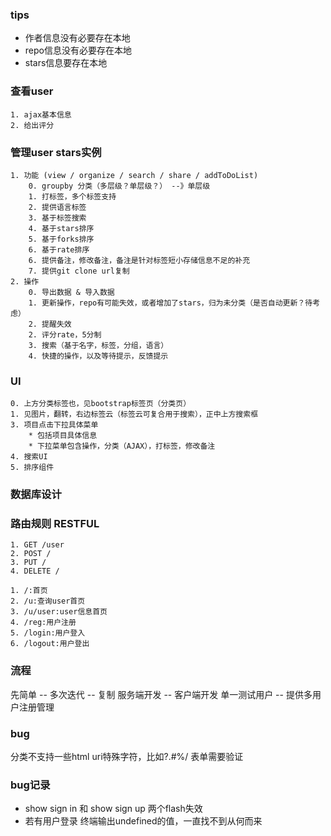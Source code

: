 ### tips

* 作者信息没有必要存在本地
* repo信息没有必要存在本地
* stars信息要存在本地

### 查看user
	1. ajax基本信息
	2. 给出评分

### 管理user stars实例
	1. 功能 (view / organize / search / share / addToDoList)
		0. groupby 分类（多层级？单层级？） --》单层级
		1. 打标签，多个标签支持
		2. 提供语言标签
		3. 基于标签搜索
		4. 基于stars排序
		5. 基于forks排序
		6. 基于rate排序
		6. 提供备注，修改备注，备注是针对标签短小存储信息不足的补充
		7. 提供git clone url复制
	2. 操作
		0. 导出数据 & 导入数据
		1. 更新操作，repo有可能失效，或者增加了stars，归为未分类（是否自动更新？待考虑）
		2. 提醒失效
		2. 评分rate，5分制
		3. 搜索（基于名字，标签，分组，语言）
		4. 快捷的操作，以及等待提示，反馈提示

### UI
	0. 上方分类标签也，见bootstrap标签页（分类页）
	1. 见图片，翻转，右边标签云（标签云可复合用于搜索），正中上方搜索框
	3. 项目点击下拉具体菜单
		* 包括项目具体信息
		* 下拉菜单包含操作，分类（AJAX），打标签，修改备注
	4. 搜索UI
	5. 排序组件

### 数据库设计

### 路由规则 RESTFUL

	1. GET /user
	2. POST /
	3. PUT /
	4. DELETE /

	1. /:首页
	2. /u:查询user首页
	3. /u/user:user信息首页
	4. /reg:用户注册
	5. /login:用户登入
	6. /logout:用户登出

### 流程
先简单 -- 多次迭代 -- 复制
服务端开发 -- 客户端开发
单一测试用户 -- 提供多用户注册管理

### bug
分类不支持一些html uri特殊字符，比如?.#%/
表单需要验证

### bug记录

* show sign in 和 show sign up 两个flash失效
* 若有用户登录 终端输出undefined的值，一直找不到从何而来
